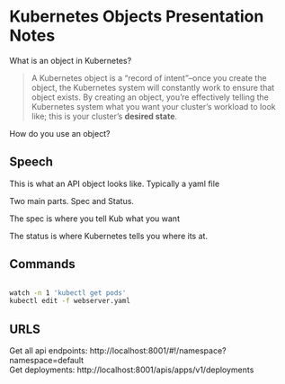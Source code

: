 # Kubernetes Objects Presentation Notes

What is an object in Kubernetes?
>A Kubernetes object is a “record of intent”–once you create the object, the Kubernetes system will constantly work to ensure that object exists. By creating an object, you’re effectively telling the Kubernetes system what you want your cluster’s workload to look like; this is your cluster’s __desired state__.

How do you use an object?


## Speech

This is what an API object looks like. Typically a yaml file

Two main parts. Spec and Status.

The spec is where you tell Kub what you want

The status is where Kubernetes tells you where its at.


## Commands
```bash

watch -n 1 'kubectl get pods'
kubectl edit -f webserver.yaml
```

## URLS
Get all api endpoints: http://localhost:8001/#!/namespace?namespace=default  
Get deployments: http://localhost:8001/apis/apps/v1/deployments
